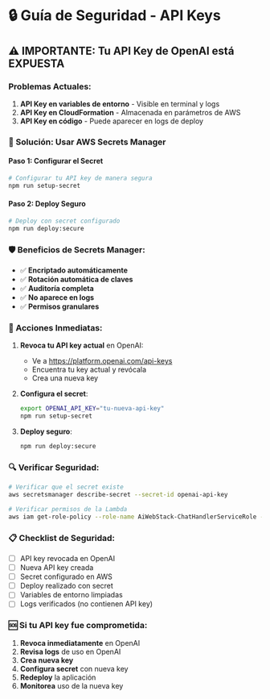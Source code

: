 # 🔒 Guía de Seguridad - API Keys

## ⚠️ IMPORTANTE: Tu API Key de OpenAI está EXPUESTA

### Problemas Actuales:
1. **API Key en variables de entorno** - Visible en terminal y logs
2. **API Key en CloudFormation** - Almacenada en parámetros de AWS
3. **API Key en código** - Puede aparecer en logs de deploy

### 🔧 Solución: Usar AWS Secrets Manager

#### Paso 1: Configurar el Secret
```bash
# Configurar tu API key de manera segura
npm run setup-secret
```

#### Paso 2: Deploy Seguro
```bash
# Deploy con secret configurado
npm run deploy:secure
```

### 🛡️ Beneficios de Secrets Manager:
- ✅ **Encriptado automáticamente**
- ✅ **Rotación automática de claves**
- ✅ **Auditoría completa**
- ✅ **No aparece en logs**
- ✅ **Permisos granulares**

### 🚨 Acciones Inmediatas:

1. **Revoca tu API key actual** en OpenAI:
   - Ve a https://platform.openai.com/api-keys
   - Encuentra tu key actual y revócala
   - Crea una nueva key

2. **Configura el secret**:
   ```bash
   export OPENAI_API_KEY="tu-nueva-api-key"
   npm run setup-secret
   ```

3. **Deploy seguro**:
   ```bash
   npm run deploy:secure
   ```

### 🔍 Verificar Seguridad:
```bash
# Verificar que el secret existe
aws secretsmanager describe-secret --secret-id openai-api-key

# Verificar permisos de la Lambda
aws iam get-role-policy --role-name AiWebStack-ChatHandlerServiceRole --policy-name default
```

### 📋 Checklist de Seguridad:
- [ ] API key revocada en OpenAI
- [ ] Nueva API key creada
- [ ] Secret configurado en AWS
- [ ] Deploy realizado con secret
- [ ] Variables de entorno limpiadas
- [ ] Logs verificados (no contienen API key)

### 🆘 Si tu API key fue comprometida:
1. **Revoca inmediatamente** en OpenAI
2. **Revisa logs** de uso en OpenAI
3. **Crea nueva key**
4. **Configura secret** con nueva key
5. **Redeploy** la aplicación
6. **Monitorea** uso de la nueva key
